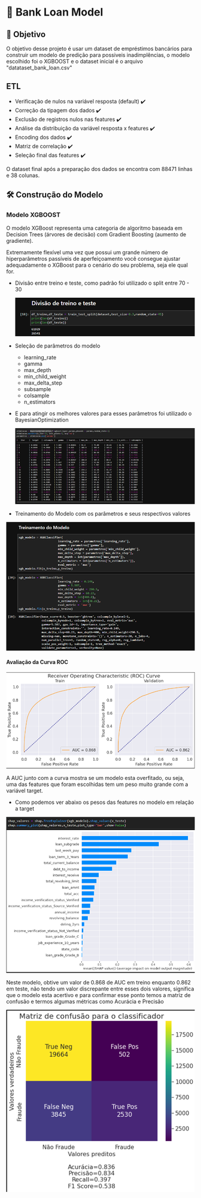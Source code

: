 # 🧬 Bank Loan Model

## 🎯 Objetivo

O objetivo desse projeto é usar um dataset de empréstimos bancários para construir um modelo de predição para possiveis inadimplências, o modelo escolhido foi o XGBOOST e o dataset inicial é o arquivo "datataset_bank_loan.csv" 

## ETL

- Verificação de nulos na variável resposta (default) ✔️
- Correção da tipagem dos dados ✔️
- Exclusão de registros nulos nas features ✔️
- Análise da distribuição da variável resposta x features ✔️
- Encoding dos dados ✔️
- Matriz de correlação ✔️
- Seleção final das features ✔️

O dataset final após a preparação dos dados se encontra com 88471 linhas  e 38 colunas.

## 🛠️ Construção do Modelo 

### Modelo XGBOOST

O modelo XGBoost representa uma categoria de algoritmo baseada em Decision Trees (árvores de decisão) com Gradient Boosting (aumento de gradiente).

Extremamente flexível uma vez que possui um grande número de hiperparâmetros passíveis de aperfeiçoamento você consegue ajustar adequadamente o XGBoost para o cenário do seu problema, seja ele qual for.


- Divisão entre treino e teste, como padrão foi utilizado o split entre 70 - 30

    ![CurvaROC](https://github.com/joaovbdss69/Bank-Loan-Model/blob/main/images/DivisaoTreinoTeste.png)
	
- Seleção de parâmetros do modelo
    - learning_rate 
    - gamma
    - max_depth
    - min_child_weight
    - max_delta_step
    - subsample
    - colsample
    - n_estimators
- E para atingir os melhores valores para esses parâmetros foi utilizado o BayesianOptimization

    ![BayesianOptimization](https://github.com/joaovbdss69/Bank-Loan-Model/blob/main/images/BayesianOptimization.png)

- Treinamento do Modelo com os parâmetros e seus respectivos valores

![Model](https://github.com/joaovbdss69/Bank-Loan-Model/blob/main/images/modeloXGBOOST.png)

#### Avaliação da Curva ROC 

![CurvaROC](https://github.com/joaovbdss69/Bank-Loan-Model/blob/main/images/CURVAROC.png)

A AUC junto com a curva mostra se um modelo esta overfitado, ou seja, uma das features que foram escolhidas tem um peso muito grande com a variável target.

- Como podemos ver abaixo os pesos das features no modelo em relação a target

![Variáveis](https://github.com/joaovbdss69/Bank-Loan-Model/blob/main/images/pesoVariavel.png)

Neste modelo, obtive um valor de 0.868 de AUC em treino enquanto 0.862 em teste, não tendo um valor discrepante entre esses dois valores, significa que o modelo esta acertivo e para confirmar esse ponto temos a matriz de confusão e termos algumas métricas como Acurácia e Precisão

![CurvaROC](https://github.com/joaovbdss69/Bank-Loan-Model/blob/main/images/Matrizdeconfusao.png)

